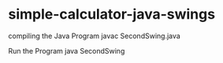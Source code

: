 # simple-calculator-java-swings

compiling the Java Program
  javac SecondSwing.java
  
Run the Program
  java SecondSwing
